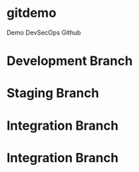 # gitdemo
Demo DevSecOps Github
# Development Branch
# Staging Branch
# Integration Branch
# Integration Branch
